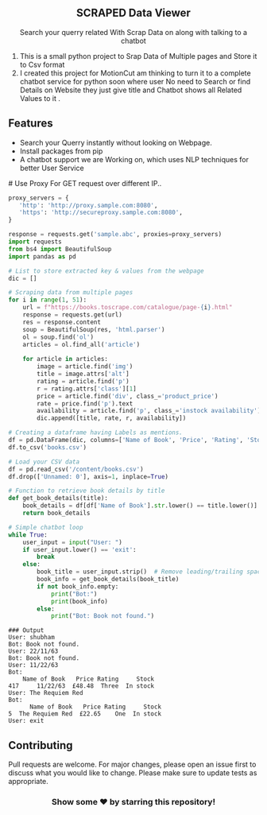 <h2 align="center">SCRAPED Data Viewer</h1>
<p align="center">Search your querry related With Scrap Data on along with talking to a chatbot</p>
 <ol>
<li>This is a small python project to Srap Data of Multiple pages and Store it to Csv format </li> <li>I created this project for MotionCut  am thinking to turn it to a complete chatbot service for python soon where user No need to Search or find Details on Website they just give title and Chatbot shows all Related Values to it .</li></ol>
 </p>
 
 <h2>Features</h2>
<ul>
    <li>Search your Querry instantly without looking on Webpage.</li>
    <li>Install packages from pip</li>
    <li>A chatbot support we are Working on, which uses NLP techniques for better User Service</li>
</ul>
# Use Proxy For GET request over different IP..

```python
proxy_servers = {
   'http': 'http://proxy.sample.com:8080',
   'https': 'http://secureproxy.sample.com:8080',
}

response = requests.get('sample.abc', proxies=proxy_servers)
import requests
from bs4 import BeautifulSoup
import pandas as pd

# List to store extracted key & values from the webpage
dic = []

# Scraping data from multiple pages
for i in range(1, 51):
    url = f"https://books.toscrape.com/catalogue/page-{i}.html"
    response = requests.get(url)
    res = response.content
    soup = BeautifulSoup(res, 'html.parser')
    ol = soup.find('ol')
    articles = ol.find_all('article')
    
    for article in articles:
        image = article.find('img')
        title = image.attrs['alt']
        rating = article.find('p')
        r = rating.attrs['class'][1]
        price = article.find('div', class_='product_price')
        rate = price.find('p').text
        availability = article.find('p', class_='instock availability').text.strip()
        dic.append([title, rate, r, availability])

# Creating a dataframe having Labels as mentions.
df = pd.DataFrame(dic, columns=['Name of Book', 'Price', 'Rating', 'Stock'])
df.to_csv('books.csv')

# Load your CSV data
df = pd.read_csv('/content/books.csv')
df.drop(['Unnamed: 0'], axis=1, inplace=True)

# Function to retrieve book details by title
def get_book_details(title):
    book_details = df[df['Name of Book'].str.lower() == title.lower()]
    return book_details

# Simple chatbot loop
while True:
    user_input = input("User: ")
    if user_input.lower() == 'exit':
        break
    else:
        book_title = user_input.strip()  # Remove leading/trailing spaces
        book_info = get_book_details(book_title)
        if not book_info.empty:
            print("Bot:")
            print(book_info)
        else:
            print("Bot: Book not found.")

```
```
### Output
User: shubham
Bot: Book not found.
User: 22/11/63
Bot: Book not found.
User: 11/22/63
Bot:
    Name of Book   Price Rating     Stock
417     11/22/63  £48.48  Three  In stock
User: The Requiem Red
Bot:
      Name of Book   Price Rating     Stock
5  The Requiem Red  £22.65    One  In stock
User: exit
```

## Contributing
Pull requests are welcome. For major changes, please open an issue first to discuss what you would like to change. Please make sure to update tests as appropriate.

<div align="center">
  
### Show some ❤️ by starring this repository!
  
</div>
